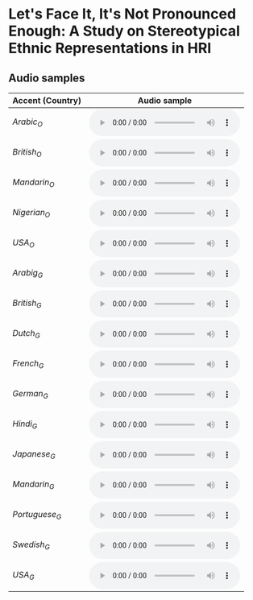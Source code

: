 # Let's Face It, It's Not Pronounced Enough: A Study on Stereotypical Ethnic Representations in HRI

## Audio samples

| Accent (Country)   |  Audio sample  |
|---|---|
| $Arabic_O$	| <audio controls> <source src="audios/SY_O.mp3" type="audio/mpeg"> </audio> |
| $British_O$	| <audio controls> <source src="audios/GB_O.mp3" type="audio/mpeg"> </audio> |
| $Mandarin_O$	| <audio controls> <source src="audios/NL_O.mp3" type="audio/mpeg"> </audio> |
| $Nigerian_O$	| <audio controls> <source src="audios/NG_O.mp3" type="audio/mpeg"> </audio> |
| $USA_O$	| <audio controls> <source src="audios/US_O.mp3" type="audio/mpeg"> </audio> |
| $Arabig_G$	| <audio controls> <source src="audios/SY_G.mp3" type="audio/mpeg"> </audio> |
| $British_G$	| <audio controls> <source src="audios/GB_G.mp3" type="audio/mpeg"> </audio> |
| $Dutch_G$	| <audio controls> <source src="audios/NL_G.mp3" type="audio/mpeg"> </audio> |
| $French_G$	| <audio controls> <source src="audios/FR_G.mp3" type="audio/mpeg"> </audio> |
| $German_G$	| <audio controls> <source src="audios/DE_G.mp3" type="audio/mpeg"> </audio> |
| $Hindi_G$	| <audio controls> <source src="audios/IN_G.mp3" type="audio/mpeg"> </audio> |
| $Japanese_G$	| <audio controls> <source src="audios/JP_G.mp3" type="audio/mpeg"> </audio> |
| $Mandarin_G$	| <audio controls> <source src="audios/CN_G.mp3" type="audio/mpeg"> </audio> |
| $Portuguese_G$	| <audio controls> <source src="audios/BR_G.mp3" type="audio/mpeg"> </audio> |
| $Swedish_G$	| <audio controls> <source src="audios/SE_G.mp3" type="audio/mpeg"> </audio> |
| $USA_G$	| <audio controls> <source src="audios/US_G.mp3" type="audio/mpeg"> </audio> |



